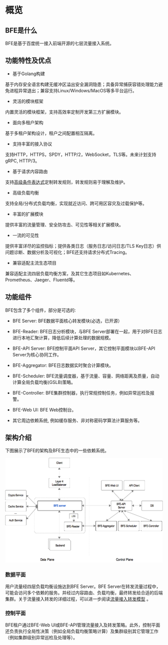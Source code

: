 # 概览

## BFE是什么

BFE是基于百度统一接入前端开源的七层流量接入系统。


## 功能特性及优点

* 基于Golang构建

基于内存安全语言构建无缓冲区溢出安全漏洞隐患；具备异常捕获容错处理能力避免进程异常退出；兼容支持Linux/Windows/MacOS等多平台运行。

* 灵活的模块框架

内置灵活的模块框架，支持高效率定制开发第三方扩展模块。

* 面向多租户架构

基于多租户架构设计，租户之间配置相互隔离。

* 支持丰富的接入协议

支持HTTP，HTTPS，SPDY，HTTP/2，WebSocket，TLS等。未来计划支持gRPC, HTTP/3。

* 基于请求内容路由

支持[高级条件表达式](../condition/condition_grammar.md)定制转发规则，转发规则易于理解及维护。

* 高级负载均衡

支持全局/分布式负载均衡，实现就近访问、跨可用区容灾及过载保护等。

* 丰富的扩展模块

提供丰富的流量管理、安全防攻击、可见性等相关扩展模块。

* 一流的可见性

提供丰富详尽的监控指标；提供各类日志（服务日志/访问日志/TLS Key日志）供问题诊断、数据分析及可视化；BFE还支持请求分布式Tracing。

* 兼容适配主流生态项目

兼容适配主流四层负载均衡方案，及其它生态项目如Kubernetes、Prometheus、Jaeger、Fluentd等。


## 功能组件

BFE包含了多个组件，部分是可选的:

* BFE Server: BFE数据平面核心转发模块(必选，已开源）

* BFE-Reader: BFE日志分析模块，与BFE Server部署在一起，用于对BFE日志进行本地汇聚计算，降低后续计算处理的数据规模。

* BFE-API Server: BFE控制平面API Server，其它控制平面模块以BFE-API Server为核心协同工作。

* BFE-Aggregator: BFE日志数据实时聚合计算模块。

* BFE-Scheduler: BFE流量调度器，基于流量、容量、网络距离及质量，自动计算全局负载均衡(GSLB)策略。

* BFE-Controller: BFE集群控制器，执行常规控制任务，例如异常巡检及报警。

* BFE-Web UI: BFE Web控制台。

* 其它周边依赖系统, 例如缓存服务、非对称密码学算法计算服务等。


## 架构介绍

下图展示了BFE的架构及BFE生态中的一些依赖系统。

![BFE架构](../../images/bfe-arch.png)

### 数据平面

用户流量经四层负载均衡设施达到BFE Server。BFE Server在转发流量过程中，可能会访问多个依赖的服务。并经过内容路由、负载均衡，最终转发给合适的后端集群。关于流量接入转发的详细过程，可以进一步阅读[流量接入转发模型](forward_model.md) 。

### 控制平面

BFE租户通过BFE-Web UI或BFE-API管理流量接入及转发策略。此外，控制平面还负责执行全局性决策（例如全局负载均衡策略计算）及集群级别其它管理工作（例如集群级别异常巡检及处理等）。

